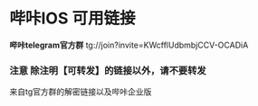 # 哔咔IOS 可用链接
**哔咔telegram官方群**  tg://join?invite=KWcfflUdbmbjCCV-OCADiA

### 注意 除注明【可转发】的链接以外，请不要转发
来自tg官方群的解密链接以及哔咔企业版
